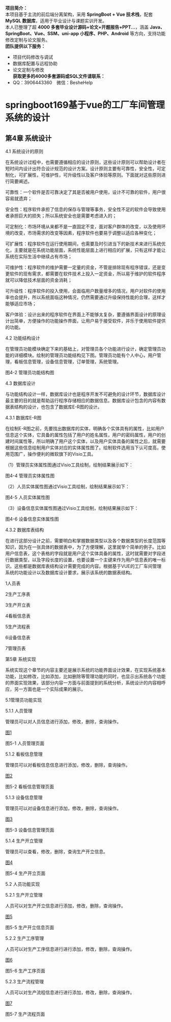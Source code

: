 **项目简介：**  
本项目基于主流的前后端分离架构，采用 **SpringBoot + Vue 技术栈**，配套 **MySQL 数据库**，适用于毕业设计与课题实训开发。  
本人已整理了超 **4000 多套毕业设计源码+论文+开题报告+PPT...**，涵盖 **Java、SpringBoot、Vue、SSM、uni-app 小程序、PHP、Android** 等方向，支持功能修改定制与论文服务。  
**团队提供以下服务：**  
- 项目代码修改与调试  
- 数据库配置与远程协助  
- 论文定制与修改  
**获取更多的4000多套源码或SQL文件请联系：**  
- QQ：3906443360 微信：BesheHelp


# springboot169基于vue的工厂车间管理系统的设计

## 第4章 系统设计

4.1 系统设计的原则

在系统设计过程中，也需要遵循相应的设计原则，这些设计原则可以帮助设计者在短时间内设计出符合设计规范的设计方案。设计原则主要有可靠性，安全性，可定制化，可扩展性，可维护性，可升级性以及客户体验等原则。下面就对这些原则进行简要阐述。

可靠性：一个软件是否可靠决定了其是否被用户使用，设计不可靠的软件，用户很容易就遗弃；

安全性：程序软件承担了信息的保存与管理等事务，安全性不足的软件会导致使用者承担巨大的损失；所以系统安全也是需要考虑进入的；

可定制化：市场环境从来都不是一直固定不变，面对客户群体的改变，以及使用环境的改变，市场需求的改变等因素，程序软件也要易于调整以适应各种变化；

可扩展性：程序软件在运行使用期间，也需要及时引进当下的新技术来进行系统优化，主要就是在系统功能层面，系统性能层面上进行相应的扩展，只有这样才能让系统在实际生活中继续占有市场；

可维护性：程序软件的维护需要一定量的资金，不管是排除现有程序错误，还是变更软件的现有需求，都需要在软件技术上投入一定资金，所以易于维护的软件程序就可以降低技术层面的资金消耗；

可升级性：程序软件的投入使用，会面临用户数量增多的情况，用户对软件的使用率也会提升，所以系统面临这种情况，仍然需要通过升级保持性能的合理，这样才能够适应市场；

客户体验：设计出来的程序软件在界面上不能够太复杂，要遵循界面设计的原理设计出简单，方便操作的功能操作界面，让用户易于接受软件，并乐于使用软件提供的功能。

4.2 功能结构设计

在管理员功能模块确定下来的基础上，对管理员各个功能进行设计，确定管理员功能的详细模块。绘制的管理员功能结构见下图。管理员功能有个人中心，用户管理，看板信息管理，设备信息管理，订单管理，系统管理。

图4-2 管理员功能结构图

4.3 数据库设计

与功能结构设计一样，数据库设计也是程序开发不可避免的设计环节，数据库设计最主要的目的就是帮助运行程序存储相应的数据信息。数据库设计包含的内容有数据表结构的设计，也包含了数据库E-R图的设计。

4.3.1 数据库E-R图

在绘制E-R图之前，先要找出数据库的实体，明确各个实体具有的属性，比如用户信息这个实体，它具备的属性包括了用户的姓名属性，用户的密码属性，用户的创建时间属性等，所以明确了用户这个实体，以及用户实体具备的属性之后，就需要根据这些信息绘制用户实体对应的实体属性图了。绘制软件选用当下认可度高，使用范围广，操作便利的微软旗下的Visio工具。

（1）管理员实体属性图通过Visio工具绘制，绘制结果展示如下：

图4-4 管理员实体属性图

（2）人员实体属性图通过Visio工具绘制，绘制结果展示如下：

图4-5 人员实体属性图

（3）设备信息实体属性图通过Visio工具绘制，绘制结果展示如下：

图4-6 设备信息实体属性图

4.3.2 数据库表结构

在进行这部分设计之前，需要明白和掌握数据类型以及各个数据类型的长度范围等知识，因为在一张具体的数据表中，为了方便理解，这里就举个简单的例子。比如用户信息表，这个表格的字段就是用户这个实体具备的属性，这时就需要对字段进行数据类型，以及字段长度的设置，也要设置一个主键来作为用户信息表的唯一标识。这些都是数据库表结构设计需要完成的内容。根据基于VUE的工厂车间管理系统的功能设计以及数据库设计要求，展示该系统的数据表结构。

1人员表

2生产工序表

3生产开立表

4看板信息表

5生产流程表

6设备信息表

7管理员表

第5章 系统实现

系统实现这个章节的内容主要还是展示系统的功能界面设计效果，在实现系统基本功能，比如修改，比如添加，比如删除等管理功能的同时，也显示出系统各个功能的界面实现效果，该部分内容一方面与前面提到的系统分析，系统设计的内容相呼应，另一方面也是一个实际成果的展示。

5.1管理员功能实现

5.1.1 人员管理

管理员可以对人员信息进行添加，修改，删除，查询操作。

[图1](images/image_0.png)

图5-1 人员管理页面

5.1.2 看板信息管理

管理员可以对看板信息信息进行添加，修改，删除，查询操作。

[图2](images/image_1.png)

图5-2 看板信息管理页面

5.1.3 设备信息管理

管理员可以对设备信息进行添加，修改，删除，查询操作。

[图3](images/image_2.png)

图5-3 设备信息管理页面

5.1.4 生产开立管理

管理员可以查看，修改，删除，查询生产开立信息。

[图4](images/image_3.png)

图5-4 生产开立页面

5.2 人员功能实现

5.2.1 生产开立管理

人员可以对生产开立信息进行添加，修改，删除，查询操作。

[图5](images/image_4.png)

图5-5 生产开立信息页面

5.2.2 生产工序管理

人员可以对生产工序信息进行进行添加，修改，删除，查询操作。

[图6](images/image_5.png)

图5-6 生产工序页面

5.2.3 生产流程管理

人员可以对生产流程信息进行进行添加，修改，删除，查询操作。

[图7](images/image_6.png)

图5-7 生产流程页面

